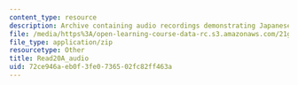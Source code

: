 ```yaml
---
content_type: resource
description: Archive containing audio recordings demonstrating Japanese pronunciation.
file: /media/https%3A/open-learning-course-data-rc.s3.amazonaws.com/21g-504-japanese-iv-spring-2009/72ce946aeb0f3fe0736502fc82ff463a_Read20A_audio.zip
file_type: application/zip
resourcetype: Other
title: Read20A_audio
uid: 72ce946a-eb0f-3fe0-7365-02fc82ff463a
---
```

